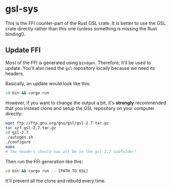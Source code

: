 # gsl-sys

This is the FFI counter-part of the Rust GSL crate. It is better to use the GSL crate
directly rather than this one (unless something is missing the Rust binding!).

## Update FFI

Most of the FFI is generated using `bindgen`. Therefore, it'll be used to update. You'll also
need the `gsl` repository locally because we need its headers.

Basically, an update would look like this:

```bash
cd bin && cargo run
```

However, if you want to change the output a bit, it's **strongly** recommended that you
instead clone and setup the GSL repository on your computer directly:

```bash
wget ftp://ftp.gnu.org/gnu/gsl/gsl-2.7.tar.gz
tar xzf gsl-2.7.tar.gz
cd gsl-2.7
./autogen.sh
./configure
make
# The headers should now all be in the gsl-2.7 subfolder!
```

Then run the FFI generation like this:

```bash
cd bin && cargo run -- [PATH TO GSL]
```

It'll prevent all the clone and rebuild every time.
